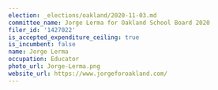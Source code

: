 ```yaml
---
election: _elections/oakland/2020-11-03.md
committee_name: Jorge Lerma for Oakland School Board 2020
filer_id: '1427022'
is_accepted_expenditure_ceiling: true
is_incumbent: false
name: Jorge Lerma
occupation: Educator
photo_url: Jorge-Lerma.png
website_url: https://www.jorgeforoakland.com/
---
```

